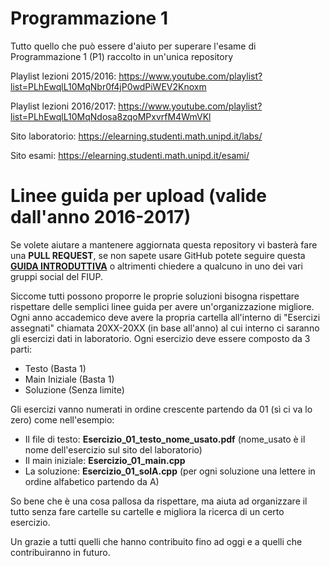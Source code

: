 # Programmazione 1

Tutto quello che può essere d'aiuto per superare l'esame di Programmazione 1 (P1) raccolto in un'unica repository


Playlist lezioni 2015/2016: https://www.youtube.com/playlist?list=PLhEwqlL10MqNbr0f4jP0wdPiWEV2Knoxm

Playlist lezioni 2016/2017: https://www.youtube.com/playlist?list=PLhEwqlL10MqNdosa8zqoMPxvrfM4WmVKl

Sito laboratorio: https://elearning.studenti.math.unipd.it/labs/

Sito esami: https://elearning.studenti.math.unipd.it/esami/

# Linee guida per upload (valide dall'anno 2016-2017)

Se volete aiutare a mantenere aggiornata questa repository vi basterà fare una **PULL REQUEST**, se non sapete usare GitHub potete seguire questa [**GUIDA INTRODUTTIVA**](http://bfy.tw/XIx) o altrimenti chiedere a qualcuno in uno dei vari gruppi social del FIUP.

Siccome tutti possono proporre le proprie soluzioni bisogna rispettare rispettare delle semplici linee guida per avere un'organizzazione migliore.
Ogni anno accademico deve avere la propria cartella all'interno di "Esercizi assegnati" chiamata 20XX-20XX (in base all'anno) al cui interno ci saranno gli esercizi dati in laboratorio. Ogni esercizio deve essere composto da 3 parti:
* Testo (Basta 1)
* Main Iniziale (Basta 1)
* Soluzione (Senza limite)

Gli esercizi vanno numerati in ordine crescente partendo da 01 (sì ci va lo zero) come nell'esempio:
* Il file di testo: **Esercizio_01_testo_nome_usato.pdf** (nome_usato è il nome dell'esercizio sul sito del laboratorio)
* Il main iniziale: **Esercizio_01_main.cpp**
* La soluzione: **Esercizio_01_solA.cpp** (per ogni soluzione una lettere in ordine alfabetico partendo da A)

So bene che è una cosa pallosa da rispettare, ma aiuta ad organizzare il tutto senza fare cartelle su cartelle e migliora la ricerca di un certo esercizio.


Un grazie a tutti quelli che hanno contribuito fino ad oggi e a quelli che contribuiranno in futuro.
